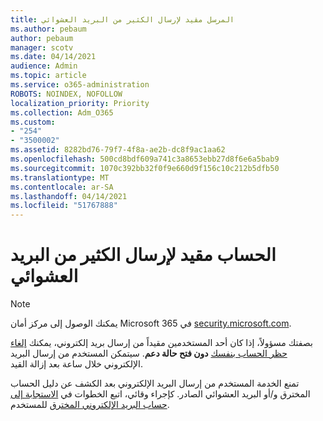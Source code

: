 ```yaml
---
title: المرسل مقيد لإرسال الكثير من البريد العشوائي
ms.author: pebaum
author: pebaum
manager: scotv
ms.date: 04/14/2021
audience: Admin
ms.topic: article
ms.service: o365-administration
ROBOTS: NOINDEX, NOFOLLOW
localization_priority: Priority
ms.collection: Adm_O365
ms.custom:
- "254"
- "3500002"
ms.assetid: 8282bd76-79f7-4f8a-ae2b-dc8f9ac1aa62
ms.openlocfilehash: 500cd8bdf609a741c3a8653ebb27d8f6e6a5bab9
ms.sourcegitcommit: 1070c392bb32f0f9e660d9f156c10c212b5dfb50
ms.translationtype: MT
ms.contentlocale: ar-SA
ms.lasthandoff: 04/14/2021
ms.locfileid: "51767888"
---
```

# <a name="account-is-restricted-for-sending-too-much-spam"></a>الحساب مقيد لإرسال الكثير من البريد العشوائي

> [!NOTE]
> يمكنك الوصول إلى مركز أمان Microsoft 365 في [security.microsoft.com](https://security.microsoft.com).

بصفتك مسؤولاً، إذا كان أحد المستخدمين مقيداً من إرسال بريد إلكتروني، يمكنك [إلغاء حظر الحساب بنفسك](https://security.microsoft.com/?hash=/restrictedusers) **دون فتح حالة دعم**. سيتمكن المستخدم من إرسال البريد الإلكتروني خلال ساعة بعد إزالة القيد.

تمنع الخدمة المستخدم من إرسال البريد الإلكتروني بعد الكشف عن دليل الحساب المخترق و/أو البريد العشوائي الصادر. كإجراء وقائي، اتبع الخطوات في [الاستجابة إلى حساب البريد الإلكتروني المخترق](https://docs.microsoft.com/microsoft-365/security/office-365-security/responding-to-a-compromised-email-account) للمستخدم.
